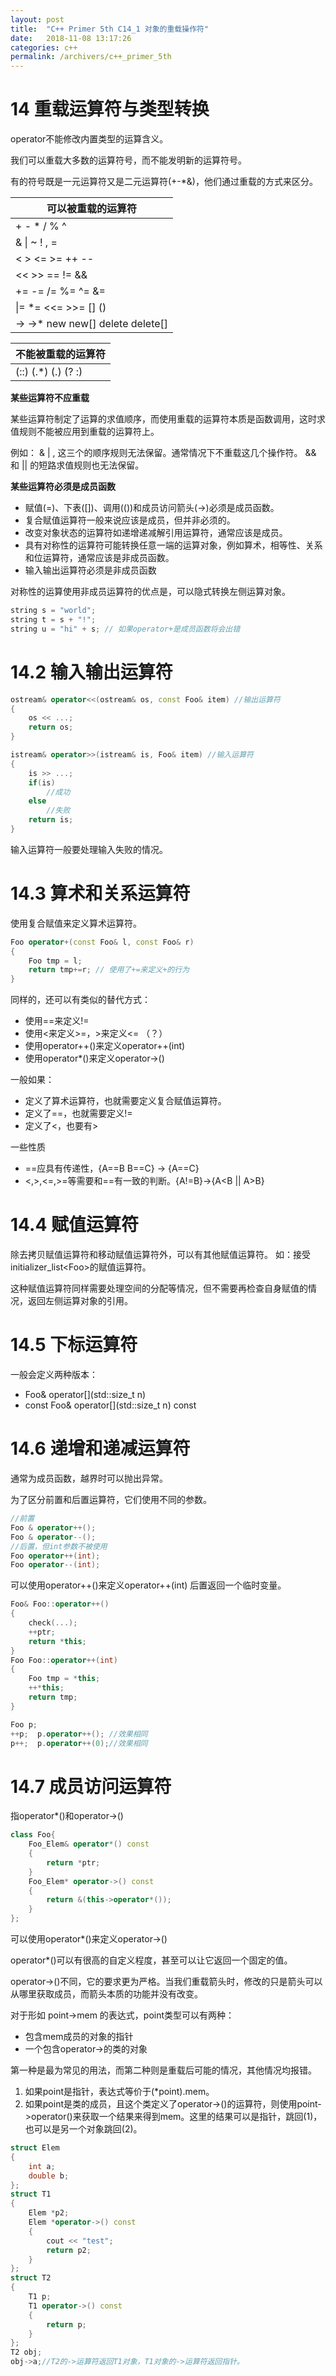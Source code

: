 ```yaml
---
layout: post
title:  "C++ Primer 5th C14_1 对象的重载操作符"
date:   2018-11-08 13:17:26
categories: c++
permalink: /archivers/c++_primer_5th
---
```

# 14 重载运算符与类型转换

operator不能修改内置类型的运算含义。

我们可以重载大多数的运算符号，而不能发明新的运算符号。

有的符号既是一元运算符又是二元运算符(+-*&)，他们通过重载的方式来区分。

|可以被重载的运算符
|---
|+ - * / % ^
|& \| ~ ! , =
|< > <= >= ++ --
|<< >> == != && ||
|+= -= /= %= ^= &=
|\|= *= <<= >>= [] ()
|-> ->* new new[] delete delete[]

|不能被重载的运算符
|---
| (::) (.*) (.)  (? :)

**某些运算符不应重载**

某些运算符制定了运算的求值顺序，而使用重载的运算符本质是函数调用，这时求值规则不能被应用到重载的运算符上。

例如：
& | , 这三个的顺序规则无法保留。通常情况下不重载这几个操作符。
&& 和 || 的短路求值规则也无法保留。


**某些运算符必须是成员函数**

* 赋值(=)、下表([])、调用(())和成员访问箭头(->)必须是成员函数。
* 复合赋值运算符一般来说应该是成员，但并非必须的。
* 改变对象状态的运算符如递增递减解引用运算符，通常应该是成员。
* 具有对称性的运算符可能转换任意一端的运算对象，例如算术，相等性、关系和位运算符，通常应该是非成员函数。
* 输入输出运算符必须是非成员函数

对称性的运算使用非成员运算符的优点是，可以隐式转换左侧运算对象。

```c++
string s = "world";
string t = s + "!";
string u = "hi" + s; // 如果operator+是成员函数将会出错
```

# 14.2 输入输出运算符

```c++
ostream& operator<<(ostream& os, const Foo& item) //输出运算符
{
    os << ...;
    return os;
}

istream& operator>>(istream& is, Foo& item) //输入运算符
{
    is >> ...;
    if(is)
        //成功
    else
        //失败
    return is;
}
```

输入运算符一般要处理输入失败的情况。

# 14.3 算术和关系运算符

使用复合赋值来定义算术运算符。

```c++
Foo operator+(const Foo& l, const Foo& r)
{
    Foo tmp = l;
    return tmp+=r; // 使用了+=来定义+的行为
}
```

同样的，还可以有类似的替代方式：
* 使用==来定义!=
* 使用<来定义>=，>来定义<=  （？）
* 使用operator++()来定义operator++(int)
* 使用operator*()来定义operator->()


一般如果：
* 定义了算术运算符，也就需要定义复合赋值运算符。
* 定义了==，也就需要定义!=
* 定义了<，也要有>

一些性质
* ==应具有传递性，{A==B B==C} -> {A==C}
* <,>,<=,>=等需要和==有一致的判断。{A!=B}->{A<B || A>B}

# 14.4 赋值运算符

除去拷贝赋值运算符和移动赋值运算符外，可以有其他赋值运算符。
如：接受initializer_list\<Foo>的赋值运算符。

这种赋值运算符同样需要处理空间的分配等情况，但不需要再检查自身赋值的情况，返回左侧运算对象的引用。

# 14.5 下标运算符

一般会定义两种版本：
* Foo& operator[](std::size_t n)
* const Foo& operator[](std::size_t n) const

# 14.6 递增和递减运算符

通常为成员函数，越界时可以抛出异常。

为了区分前置和后置运算符，它们使用不同的参数。
```c++
//前置
Foo & operator++();
Foo & operator--();
//后置，但int参数不被使用
Foo operator++(int);
Foo operator--(int);
```

可以使用operator++()来定义operator++(int)
后置返回一个临时变量。
```c++
Foo& Foo::operator++()
{
    check(...);
    ++ptr;
    return *this;
}
Foo Foo::operator++(int)
{
    Foo tmp = *this;
    ++*this;
    return tmp;
}

Foo p;
++p;  p.operator++(); //效果相同
p++;  p.operator++(0);//效果相同
```

# 14.7 成员访问运算符

指operator*()和operator->()

```c++
class Foo{
    Foo_Elem& operator*() const
    {
        return *ptr;
    }
    Foo_Elem* operator->() const
    {
        return &(this->operator*());
    }
};
```
可以使用operator*()来定义operator->()

operator*()可以有很高的自定义程度，甚至可以让它返回一个固定的值。

operator->()不同，它的要求更为严格。当我们重载箭头时，修改的只是箭头可以从哪里获取成员，而箭头本质的功能并没有改变。

对于形如 point->mem 的表达式，point类型可以有两种：
* 包含mem成员的对象的指针
* 一个包含operator->的类的对象

第一种是最为常见的用法，而第二种则是重载后可能的情况，其他情况均报错。

1. 如果point是指针，表达式等价于(*point).mem。
2. 如果point是类的成员，且这个类定义了operator->()的运算符，则使用point->operator()来获取一个结果来得到mem。这里的结果可以是指针，跳回(1)，也可以是另一个对象跳回(2)。

```c++
struct Elem
{
	int a;
	double b;
};
struct T1
{
	Elem *p2;
	Elem *operator->() const
	{
		cout << "test";
		return p2;
	}
};
struct T2
{
	T1 p;
	T1 operator->() const
	{
		return p;
	}
};
T2 obj;
obj->a;//T2的->运算符返回T1对象，T1对象的->运算符返回指针。
```